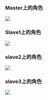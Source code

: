 ### Master上的角色

![](/assets/hadoop-role/master-role.png)

### Slave1上的角色

![](/assets/hadoop-role/slave1-role.png)

### slave2上的角色

![](/assets/hadoop-role/slave2-role.png)

### slave3上的角色

![](/assets/hadoop-role/slave3-role.png)

